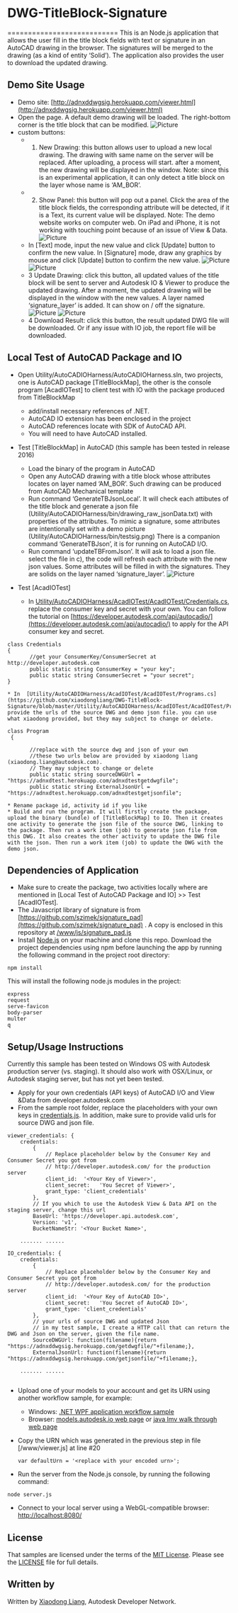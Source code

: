 # DWG-TitleBlock-Signature
===========================
This is an Node.js application that allows the user fill in the title block fields with text or signature in an AutoCAD drawing in the browser. The signatures will be merged to the drawing (as a kind of entity ‘Solid’). The application also provides the user to download the updated drawing. 

Demo Site Usage
-----------------------------------
* Demo site: [http://adnxddwgsig.herokuapp.com/viewer.html](http://adnxddwgsig.herokuapp.com/viewer.html)
* Open the page. A default demo drawing will be loaded. The right-bottom corner is the title block that can be modified. 
![Picture](https://github.com/xiaodongliang/DWG-TitleBlock-Signature/blob/master/Help/appusage1.png)
* custom buttons:
  * 1. New Drawing: this button allows user to upload a new local drawing. The drawing with same name on the server will be replaced. After uploading, a process will start. after a moment, the new drawing will be displayed in the window. 
Note: since this is an experimental application, it can only detect a title block on the layer whose name is ‘AM_BOR’.
  * 2. Show Panel: this button will pop out a panel. Click the area of the title block fields, the corresponding attribute will be detected, if it is a Text, its current value will be displayed. Note: The demo website works on computer web. On iPad and iPhone, it is not working with touching point because of an issue of View & Data.
  ![Picture](https://github.com/xiaodongliang/DWG-TitleBlock-Signature/blob/master/Help/appusage2.png)
  * In [Text] mode, input the new value and click [Update] button to confirm the new value. In [Signature] mode, draw any graphics by mouse and click [Update] button to confirm the new value.
 ![Picture](https://github.com/xiaodongliang/DWG-TitleBlock-Signature/blob/master/Help/appusage3.png)
 ![Picture](https://github.com/xiaodongliang/DWG-TitleBlock-Signature/blob/master/Help/appusage4.png)
  * 3 Update Drawing: click this button, all updated values of the title block will be sent to server and Autodesk IO & Viewer to produce the updated drawing. After a moment, the updated drawing will be displayed in the window with the new values. A layer named ‘signature_layer’ is added. It can show on / off the signature.
  ![Picture](https://github.com/xiaodongliang/DWG-TitleBlock-Signature/blob/master/Help/appusage5.png) 
  ![Picture](https://github.com/xiaodongliang/DWG-TitleBlock-Signature/blob/master/Help/appusage6.png) 
  * 4 Download Result: click this button, the result updated DWG file will be downloaded. Or if any issue with IO job, the report file will be downloaded.
   
Local Test of AutoCAD Package and IO
-----------------------------------
* Open Utility/AutoCADIOHarness/AutoCADIOHarness.sln, two projects, one is AutoCAD package [TitleBlockMap], the other is the console program [AcadIOTest] to client test with IO with the package produced from TitleBlockMap
  * add/install necessary references of .NET.
  * AutoCAD IO extension has been enclosed in the project
  * AutoCAD references locate with SDK of AutoCAD API.
  * You will need to have AutoCAD installed.
* Test [TitleBlockMap] in AutoCAD (this sample has been tested in release 2016)
  * Load the binary of the program in AutoCAD
  * Open any AutoCAD drawing with a title block whose attributes locates on layer named ‘AM_BOR’. Such drawing can be produced from AutoCAD Mechanical template
  * Run command ‘GenerateTBJsonLocal’. It will check each attibutes of the title block and generate a json file (Utility/AutoCADIOHarness/bin/drawing_raw_jsonData.txt) with properties of the attributes. To mimic a signature, some attributes are intentionally set with a demo picture (Utility/AutoCADIOHarness/bin/testsig.png)
There is a companion command ‘GenerateTBJson’, it is for running on AutoCAD I/O.
  * Run command ‘updateTBFromJson’. It will ask to load a json file. select the file in c), the code will refresh each attribute with the new json values. Some attributes will be filled in with the signatures. They are solids on the layer named ‘signature_layer’.
    ![Picture](https://github.com/xiaodongliang/DWG-TitleBlock-Signature/blob/master/Help/dev1.png) 

* Test [AcadIOTest]
  * In [Utility/AutoCADIOHarness/AcadIOTest/AcadIOTest/Credentials.cs](https://github.com/xiaodongliang/DWG-TitleBlock-Signature/blob/master/Utility/AutoCADIOHarness/AcadIOTest/AcadIOTest/Credentials.cs), replace the consumer key and secret with your own. You can follow the tutorial on [https://developer.autodesk.com/api/autocadio/](https://developer.autodesk.com/api/autocadio/) to apply for the API consumer key and secret.
 ```
 class Credentials
 {
        //get your ConsumerKey/ConsumerSecret at http://developer.autodesk.com
        public static string ConsumerKey = "your key";
        public static string ConsumerSecret = "your secret";
 }

 ```
    * In  [Utility/AutoCADIOHarness/AcadIOTest/AcadIOTest/Programs.cs](https://github.com/xiaodongliang/DWG-TitleBlock-Signature/blob/master/Utility/AutoCADIOHarness/AcadIOTest/AcadIOTest/Program.cs), provide the urls of the source DWG and demo json file. you can use what xiaodong provided, but they may subject to change or delete.
```
class Program
 {      

       //replace with the source dwg and json of your own
       //these two urls below are provided by xiaodong liang (xiaodong.liang@autodesk.com). 
       // They may subject to change or delete
       public static string sourceDWGUrl = "https://adnxdtest.herokuapp.com/adnxdtestgetdwgfile";
       public static string ExternalJsonUrl = "https://adnxdtest.herokuapp.com/adnxdtestgetjsonfile";

 ```
    * Rename package id, activity id if you like
    * Build and run the program. It will firstly create the package, upload the binary (bundle) of [TitleBlockMap] to IO. Then it creates one activity to generate the json file of the source DWG, linking to the package. Then run a work item (job) to generate json file from this DWG. It also creates the other activity to update the DWG file with the json. Then run a work item (job) to update the DWG with the demo json.
    
Dependencies of Application
-----------------------------------
* Make sure to create the package, two activities locally where are mentioned in [Local Test of AutoCAD Package and IO] >> Test [AcadIOTest].
* The Javascript library of signature is from [https://github.com/szimek/signature_pad](https://github.com/szimek/signature_pad) . A copy is enclosed in this repository at [/www/js/signature_pad.js](https://github.com/xiaodongliang/DWG-TitleBlock-Signature/blob/master/www/js/signature_pad.js)
* Install [Node.js](https://nodejs.org/) on your machine and clone this repo. Download the project dependencies using npm before launching the app by running the following command in the project root directory:
```
npm install
```
This will install the following node.js modules in the project:

	express
	request
	serve-favicon
	body-parser
	multer
	q 
	
Setup/Usage Instructions
-----------------------------------
Currently this sample has been tested on Windows OS with Autodesk production server (vs. staging). It should also work with OSX/Linux, or Autodesk staging server, but has not yet been tested.

* Apply for your own credentials (API keys) of AutoCAD I/O and View &Data from developer.autodesk.com
* From the sample root folder, replace the placeholders with your own keys in [credentials.js](https://github.com/xiaodongliang/DWG-TitleBlock-Signature/blob/master/credentials.js). In addition, make sure to provide valid urls for source DWG and json file. 
```
viewer_credentials: {
	credentials:
		{
			// Replace placeholder below by the Consumer Key and Consumer Secret you got from
			// http://developer.autodesk.com/ for the production server
			client_id:  '<Your Key of Viewer>',
			client_secret:   'You Secret of Viewer>',
			grant_type: 'client_credentials'
		},			
		// If you which to use the Autodesk View & Data API on the staging server, change this url
		BaseUrl: 'https://developer.api.autodesk.com',
		Version: 'v1',
		BucketNameStr: '<Your Bucket Name>',
		
	....... ......
	
IO_credentials: {
	credentials:
		{
			// Replace placeholder below by the Consumer Key and Consumer Secret you got from
			// http://developer.autodesk.com/ for the production server
			client_id:  '<Your Key of AutoCAD IO>',
			client_secret:   'You Secret of AutoCAD IO>',
			grant_type: 'client_credentials'
		},
		// your urls of source DWG and updated Json
		// in my test sample, I create a HTTP call that can return the DWG and Json on the server, given the file name.
		SourceDWGUrl: function(filename){return "https://adnxddwgsig.herokuapp.com/getdwgfile/"+filename;},
		ExternalJsonUrl: function(filename){return "https://adnxddwgsig.herokuapp.com/getjsonfile/"+filename;},
		
	....... ......	
		
```
* Upload one of your models to your account and get its URN using another workflow sample, for example:
  -  Windows: [.NET WPF application workflow sample](https://github.com/Developer-Autodesk/workflow-wpf-view.and.data.api) 
   - Browser: [models.autodesk.io web page](http://models.autodesk.io) or [java lmv walk through web page](http://javalmvwalkthrough-vq2mmximxb.elasticbeanstalk.com)
* Copy the URN which was generated in the previous step in file [/www/viewer.js] at line #20 <br />
  ```
  var defaultUrn = '<replace with your encoded urn>';
  ```
  
 * Run the server from the Node.js console, by running the following command: <br />
  ```
  node server.js
  ```
* Connect to your local server using a WebGL-compatible browser: [http://localhost:8080/](http://localhost:8080/viewer.html)
   
    
## License

That samples are licensed under the terms of the [MIT License](http://opensource.org/licenses/MIT). Please see the [LICENSE](LICENSE) file for full details.

## Written by 

Written by [Xiaodong Liang](http://adndevblog.typepad.com/aec/xiaodong-liang.html), Autodesk Developer Network.  



